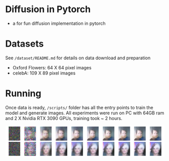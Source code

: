 # Diffusion in Pytorch
- a for fun diffusion implementation in pytorch

# Datasets
See `/dataset/README.md` for details on data download and preparation
- Oxford Flowers: 64 X 64 pixel images
- celebA: 109 X 89 pixel images




# Running
Once data is ready, `/scripts/` folder has all the entry points to train the model and generate images.
All experiments were run on PC with 64GB ram and 2 X Nvidia RTX 3090 GPUs, training took ~ 2 hours.

![CelebA generated images](pics/92_38_seed_19.png)


